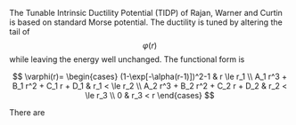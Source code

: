 The Tunable Intrinsic Ductility Potential (TIDP) of Rajan, Warner and Curtin is based on standard Morse potential. The ductility is tuned by altering the tail of $$\varphi(r)$$ while leaving the energy well unchanged. The functional form is

$$
\varphi(r)=
\begin{cases}
(1-\exp[-\alpha(r-1)])^2-1 & r \le r_1 \\
A_1 r^3 + B_1 r^2 + C_1 r + D_1 & r_1 < \le r_2 \\
A_2 r^3 + B_2 r^2 + C_2 r + D_2 & r_2 < \le r_3 \\
0 & r_3 < r
\end{cases}
$$

There are 
